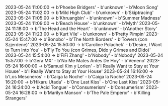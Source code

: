 2023-05-24 11:00:00 -> b'Phoebe Bridgers' - b'unknown' - b'Moon Song'
2023-05-24 11:02:00 -> b'Mild High Club' - b'unknown' - b'Skiptracing'
2023-05-24 11:05:00 -> b'Khruangbin' - b'unknown' - b'Summer Madness'
2023-05-24 11:09:00 -> b'Beach House' - b'unknown' - b'Myth'
2023-05-24 11:18:00 -> b'The Head and the Heart' - b'unknown' - b'Another Story'
2023-05-24 11:23:00 -> b'Kurt Vile' - b'unknown' - b'Pretty Pimpin'
2023-05-24 15:47:00 -> b'Bonobo' - b'The North Borders' - b'Towers (con Szjerdene)'
2023-05-24 15:50:00 -> b'Caroline Polachek' - b'Desire, I Want to Turn Into You' - b'Fly To You (con Grimes, Dido y Grimes and Dido)'
2023-05-24 15:54:00 -> b'FiFi Zhang' - b'Nobody' - b'Nobody'
2023-05-24 15:57:00 -> b'Gera MX' - b'No Me Mates Antes De Hoy' - b'Veneno'
2023-05-24 16:00:00 -> b'Samuel Kim y Lorien' - b'I Really Want to Stay at Your House' - b'I Really Want to Stay at Your House'
2023-05-24 16:16:00 -> b'Los Mesoneros' - b'Caiga la Noche' - b'Caiga la Noche'
2023-05-24 16:20:00 -> b'Hikaru Utada' - b'One Last Kiss' - b'One Last Kiss'
2023-05-24 16:24:00 -> b'Acid Tongue' - b'Consumerism' - b'Consumerism'
2023-05-24 16:28:00 -> b'Marilyn Manson' - b'The Pale Emperor' - b'Killing Strangers'
